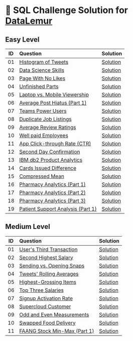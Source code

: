 # 🧠 SQL Challenge Solution for [DataLemur](https://datalemur.com/questions/)

## Easy Level

| ID  | Question                                                                                   | Solution                                                         |
| :-: | :----------------------------------------------------------------------------------------- | :--------------------------------------------------------------- |
| 01  | [Histogram of Tweets](https://datalemur.com/questions/sql-histogram-tweets)                | [Solution](Solutions_Easy/01_historgram_of_tweets.sql)           |
| 02  | [Data Science Skills](https://datalemur.com/questions/matching-skills)                     | [Solution](Solutions_Easy/02_data_science_skills.sql)            |
| 03  | [Page With No Likes](https://datalemur.com/questions/sql-page-with-no-likes)               | [Solution](Solutions_Easy/03_page_with_no_likes.sql)             |
| 04  | [Unfinished Parts](https://datalemur.com/questions/tesla-unfinished-parts)                 | [Solution](Solutions_Easy/04_unfinished_parts.sql)               |
| 05  | [Laptop vs. Mobile Viewership](https://datalemur.com/questions/laptop-mobile-viewership)   | [Solution](Solutions_Easy/05_laptop_vs_mobile_viewership.sql)    |
| 06  | [Average Post Hiatus (Part 1)](https://datalemur.com/questions/sql-average-post-hiatus-1)  | [Solution](Solutions_Easy/06_Average_post_hiatus.sql)            |
| 07  | [Teams Power Users](https://datalemur.com/questions/teams-power-users)                     | [Solution](Solutions_Easy/07_team_power_users.sql)               |
| 08  | [Duplicate Job Listings](https://datalemur.com/questions/duplicate-job-listings)           | [Solution](Solutions_Easy/08_duplicate_job_listings.sql)         |
| 09  | [Average Review Ratings](https://datalemur.com/questions/sql-avg-review-ratings)           | [Solution](Solutions_Easy/09_average_review_ratings.sql)         |
| 10  | [Well paid Employees](https://datalemur.com/questions/sql-well-paid-employees)             | [Solution](Solutions_Easy/10_well_paid_employees.sql)            |
| 11  | [App Click-through Rate (CTR)](https://datalemur.com/questions/click-through-rate)         | [Solution](Solutions_Easy/11_app_clickrate.sql)                  |
| 12  | [Second Day Confirmation](https://datalemur.com/questions/second-day-confirmation)         | [Solution](Solutions_Easy/12_second_day_confirmation.sql)        |
| 13  | [IBM db2 Product Analytics](https://datalemur.com/questions/sql-ibm-db2-product-analytics) | [Solution](Solutions_Easy/13_ibm_db2_product_analytics.sql)      |
| 14  | [Cards Issued Difference](https://datalemur.com/questions/cards-issued-difference)         | [Solution](Solutions_Easy/14_card_issued_diference.sql)          |
| 15  | [Compressed Mean](https://datalemur.com/questions/alibaba-compressed-mean)                 | [Solution](Solutions_Easy/15_compressed_mean.sql)                |
| 16  | [Pharmacy Analytics (Part 1)](https://datalemur.com/questions/top-profitable-drugs)        | [Solution](Solutions_Easy/16_pharmacy_analytics_part1.sql)       |
| 17  | [Pharmacy Analytics (Part 2)](https://datalemur.com/questions/non-profitable-drugs)        | [Solution](Solutions_Easy/17_pharmacy_analytics_part2.sql)       |
| 18  | [Pharmacy Analytics (Part 3)](https://datalemur.com/questions/total-drugs-sales)           | [Solution](Solutions_Easy/18_pharmacy_analytics_part3.sql)       |
| 19  | [Patient Support Analysis (Part 1)](https://datalemur.com/questions/frequent-callers)      | [Solution](Solutions_Easy/19_patient_support_analysis_part1.sql) |

## Medium Level

| ID  | Question                                                                                      | Solution                                                     |
| :-: | :-------------------------------------------------------------------------------------------- | :----------------------------------------------------------- |
| 01  | [User's Third Transaction](https://datalemur.com/questions/sql-third-transaction)             | [Solution](Solutions_Medium/01_user_third_transation.sql)    |
| 02  | [Second Highest Salary](https://datalemur.com/questions/sql-second-highest-salary)            | [Solution](Solutions_Medium//02_second_highest_salary.sql)   |
| 03  | [Sending vs. Opening Snaps](https://datalemur.com/questions/time-spent-snaps)                 | [Solution](Solutions_Medium/03_sending_vs_opening_snaps.sql) |
| 04  | [Tweets' Rolling Averages](https://datalemur.com/questions/rolling-average-tweets)            | [Solution](Solutions_Medium/04_tweet_rolling_average.sql)    |
| 05  | [Highest-Grossing Items](https://datalemur.com/questions/sql-highest-grossing)                | [Solution](Solutions_Medium/05_highest_grossing_items.sql)   |
| 06  | [Top Three Salaries](https://datalemur.com/questions/sql-top-three-salaries)                  | [Solution](Solutions_Medium/06_top_three_salaries.sql)       |
| 07  | [Signup Activation Rate](https://datalemur.com/questions/signup-confirmation-rate)            | [Solution](Solutions_Medium/07_signup_activation_rate.sql)   |
| 08  | [Supercloud Customer](https://datalemur.com/questions/supercloud-customer)                    | [Solution](Solutions_Medium/08_supercloud_customer.sql)      |
| 09  | [Odd and Even Measurements](https://datalemur.com/questions/odd-even-measurements)            | [Solution](Solutions_Medium/09_odd_n_even_measurements.sql)  |
| 10  | [Swapped Food Delivery](https://datalemur.com/questions/sql-swapped-food-delivery)            | [Solution](Solutions_Medium/10_swapped_food_delivery.sql)    |
| 11  | [FAANG Stock Min-Max (Part 1)](https://datalemur.com/questions/sql-bloomberg-stock-min-max-1) | [Solution](Solutions_Medium/11_faang_stock_min_part1.sql)    |
